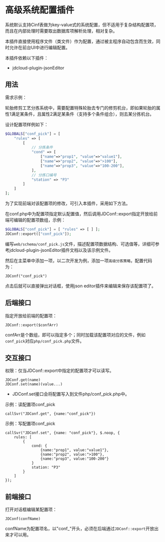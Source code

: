 # 高级系统配置插件

系统默认支持Cinf表做为key-value式的系统配置，但不适用于复杂结构配置项，而且在内部处理时需要取出数据库项解析处理，相对复杂。

本插件直接使用程序文件（类文件）作为配置，通过被主程序自动包含而生效，同时允许在前台UI中进行编辑配置。

本插件依赖以下插件：

- jdcloud-plugin-jsonEditor

## 用法

需求示例：

轮胎修剪工艺分拣系统中，需要配置特殊轮胎去专门的修剪机台，即如果轮胎的属性1满足某条件，且属性2满足某条件（支持多个条件组合），则去某分拣机台。

设计配置项样例如下：

```php
$GLOBALS["conf_pick"] = [
	"rules" => [
		[
			// 分拣条件
			"cond" => [
				["name"=>"prop1", "value"=>"value1"],
				["name"=>"prop2", "value"=>">100"],
				["name"=>"prop3", "value"=>"100-200"],
			],
			// 分拣口编号
			"station" => "P3"
		]
	]
];
```

为了实现前端对该配置项的修改，可引入本插件，采用如下方法。

在conf.php中为配置项指定默认配置值，然后调用JDConf::export指定开放给前端可编辑的配置项数组，示例：
```php
$GLOBALS["conf_pick"] = [ "rules" => [ ] ];
JDConf::export(["conf_pick"]);
```

编写`web/schema/conf_pick.js`文件，描述配置项数据结构、可选值等，详细可参考jdcloud-plugin-jsonEditor插件文档以及该示例文件。

然后在主菜单中添加一项，以二次开发为例，添加一项`高级分拣策略`，配置代码为：

	JDConf("conf_pick")

点击后就可以直接弹出对话框，使用json editor插件来编辑来保存该配置项了。

## 后端接口

指定开放给前端的配置项：

	JDConf::export($confArr)

confArr是个数组，即可以指定多个；同时加载该配置项对应的文件，例如`conf_pick`对应`php/conf_pick.php`文件。

## 交互接口

权限：仅当JDConf::export中指定的配置项才可以读写。

	JDConf.get(name)
	JDConf.set(name)(value...)

- JDConf.set接口会将配置写入到文件php/conf_pick.php中。

示例：读配置项conf_pick

	callSvr("JDConf.get", {name:"conf_pick"})

示例：写配置项conf_pick

	callSvr("JDConf.set", {name: "conf_pick"}, $.noop, {
		rules: [
			{
				cond: {
					{name:"prop1", value:"value1"},
					{name:"prop2", value:">100"},
					{name:"prop3", value:"100-200"}
				}
				station: "P3"
			}
		]
	});

## 前端接口

打开对话框编辑某配置项：

	JDConf(confName)

confName为配置项名，以"conf_"开头，必须在后端通过`JDConf::export`开放出来才可以用。

